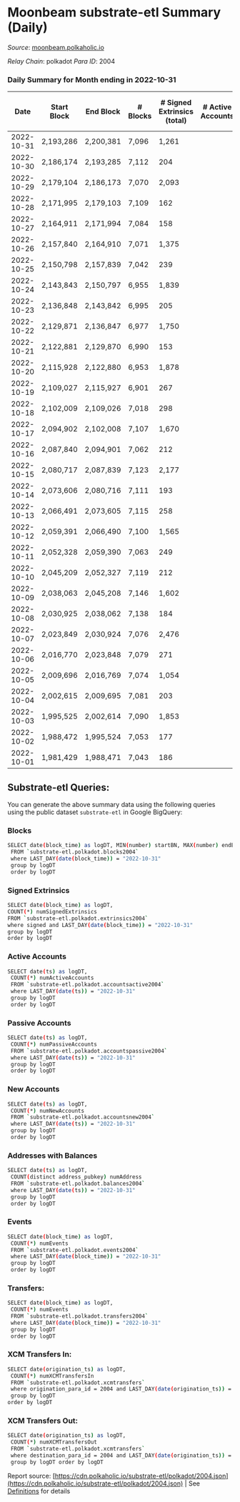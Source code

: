 # Moonbeam substrate-etl Summary (Daily)

_Source_: [moonbeam.polkaholic.io](https://moonbeam.polkaholic.io)

*Relay Chain*: polkadot
*Para ID*: 2004



### Daily Summary for Month ending in 2022-10-31


| Date | Start Block | End Block | # Blocks | # Signed Extrinsics (total) | # Active Accounts | # Passive | # New | # Addresses with Balances | # Events | # Transfers | # XCM Transfers In | # XCM Transfers Out | Issues | 
| ---- | ----------- | --------- | -------- | --------------------------- | ----------------- | --------- | ----- | ------------------------- | -------- | ----------- | ------------------ | ------------------- | ------ |
| 2022-10-31 | 2,193,286 | 2,200,381 | 7,096 | 1,261 |  |  |  | 890,652 | 720,899 | 16,584 ($5,688,016.23) | 128 ($405,796.23) | 104 ($1,619,042.84) |  |
| 2022-10-30 | 2,186,174 | 2,193,285 | 7,112 | 204 |  |  |  |  | 806,777 | 20,682 ($7,442,656.89) | 133 ($1,205,777.02) | 96 ($525,117.12) |  |
| 2022-10-29 | 2,179,104 | 2,186,173 | 7,070 | 2,093 |  |  |  | 862,204 | 868,588 | 30,037 ($3,845,594.41) | 180 ($685,303.31) | 134 ($712,238.82) |  |
| 2022-10-28 | 2,171,995 | 2,179,103 | 7,109 | 162 |  |  |  | 845,096 | 650,207 | 20,097 ($7,948,825.10) | 180 ($2,260,630.87) | 119 ($550,962.87) |  |
| 2022-10-27 | 2,164,911 | 2,171,994 | 7,084 | 158 |  |  |  | 832,164 | 590,168 | 12,859 ($4,587,895.25) | 119 ($703,790.81) | 96 ($243,180.27) |  |
| 2022-10-26 | 2,157,840 | 2,164,910 | 7,071 | 1,375 |  |  |  | 814,326 | 676,395 | 20,544 ($10,202,832.21) | 180 ($2,043,341.83) | 137 ($568,771.53) |  |
| 2022-10-25 | 2,150,798 | 2,157,839 | 7,042 | 239 |  |  |  |  | 725,758 | 17,850 ($6,730,441.12) | 180 ($402,900.86) | 149 ($515,936.68) |  |
| 2022-10-24 | 2,143,843 | 2,150,797 | 6,955 | 1,839 |  |  |  |  | 910,706 | 29,777 ($4,158,802.42) | 124 ($243,531.43) | 118 ($348,655.53) |  |
| 2022-10-23 | 2,136,848 | 2,143,842 | 6,995 | 205 |  |  |  |  | 732,436 | 17,948 ($10,030,790.23) | 112 ($180,815.27) | 102 ($897,929.12) |  |
| 2022-10-22 | 2,129,871 | 2,136,847 | 6,977 | 1,750 |  |  |  |  | 735,443 | 16,074 ($6,531,468.86) | 117 ($271,725.60) | 92 ($263,858.00) |  |
| 2022-10-21 | 2,122,881 | 2,129,870 | 6,990 | 153 |  |  |  |  | 799,366 | 17,235 ($6,010,889.36) | 209 ($306,497.74) | 170 ($394,080.07) |  |
| 2022-10-20 | 2,115,928 | 2,122,880 | 6,953 | 1,878 |  |  |  |  | 1,082,922 | 24,923 ($7,118,986.65) | 192 ($268,973.89) | 155 ($260,508.06) |  |
| 2022-10-19 | 2,109,027 | 2,115,927 | 6,901 | 267 |  |  |  |  | 1,623,885 | 44,249 ($10,286,500.63) | 153 ($240,461.19) | 123 ($403,088.70) |  |
| 2022-10-18 | 2,102,009 | 2,109,026 | 7,018 | 298 |  |  |  | 483,843 | 1,505,313 | 70,473 ($14,651,327.02) | 176 ($448,637.62) | 125 ($270,782.93) |  |
| 2022-10-17 | 2,094,902 | 2,102,008 | 7,107 | 1,670 |  |  |  |  | 582,443 | 13,587 ($7,286,666.13) | 200 ($138,436.97) | 141 ($285,337.17) |  |
| 2022-10-16 | 2,087,840 | 2,094,901 | 7,062 | 212 |  |  |  | 308,721 | 736,726 | 16,530 ($13,383,193.32) | 161 ($351,264.80) | 138 ($436,889.95) |  |
| 2022-10-15 | 2,080,717 | 2,087,839 | 7,123 | 2,177 |  |  |  | 308,450 | 555,693 | 13,853 ($5,802,456.73) | 143 ($264,688.16) | 126 ($327,357.03) |  |
| 2022-10-14 | 2,073,606 | 2,080,716 | 7,111 | 193 |  |  |  | 306,197 | 518,070 | 10,846 ($8,422,280.16) | 211 ($354,071.26) | 197 ($617,290.75) |  |
| 2022-10-13 | 2,066,491 | 2,073,605 | 7,115 | 258 |  |  |  | 305,994 | 681,944 | 13,852 ($12,597,168.21) | 202 ($844,321.89) | 209 ($428,944.55) |  |
| 2022-10-12 | 2,059,391 | 2,066,490 | 7,100 | 1,565 |  |  |  | 305,651 | 573,050 | 12,312 ($15,462,431.57) | 181 ($1,146,117.82) | 187 ($676,168.31) |  |
| 2022-10-11 | 2,052,328 | 2,059,390 | 7,063 | 249 |  |  |  |  | 623,523 | 12,472 ($22,037,718.19) | 182 ($332,950.02) | 341 ($210,822.67) |  |
| 2022-10-10 | 2,045,209 | 2,052,327 | 7,119 | 212 |  |  |  |  | 627,399 | 11,644 ($6,066,819.33) | 178 ($131,970.51) | 422 ($215,451.18) |  |
| 2022-10-09 | 2,038,063 | 2,045,208 | 7,146 | 1,602 |  |  |  | 304,800 | 490,569 | 11,402 ($3,622,518.57) | 124 ($278,141.89) | 97 ($245,265.34) |  |
| 2022-10-08 | 2,030,925 | 2,038,062 | 7,138 | 184 |  |  |  | 304,469 | 498,701 | 9,314 ($2,323,707.47) | 117 ($1,004,364.10) | 110 ($421,896.89) |  |
| 2022-10-07 | 2,023,849 | 2,030,924 | 7,076 | 2,476 |  |  |  | 304,208 | 548,671 | 10,967 ($3,444,138.36) | 123 ($256,352.12) | 104 ($520,908.98) |  |
| 2022-10-06 | 2,016,770 | 2,023,848 | 7,079 | 271 |  |  |  | 303,858 | 613,545 | 13,173 ($15,249,624.09) | 233 ($352,189.56) | 185 ($738,640.37) |  |
| 2022-10-05 | 2,009,696 | 2,016,769 | 7,074 | 1,054 |  |  |  | 303,340 | 491,966 | 10,494 ($3,392,657.24) | 144 ($429,513.31) | 150 ($235,966.31) |  |
| 2022-10-04 | 2,002,615 | 2,009,695 | 7,081 | 203 |  |  |  | 303,063 | 532,311 | 9,825 ($3,437,937.34) | 142 ($360,949.28) | 150 ($259,577.00) |  |
| 2022-10-03 | 1,995,525 | 2,002,614 | 7,090 | 1,853 |  |  |  |  | 551,756 | 11,808 ($2,798,182.20) | 154 ($75,091.30) | 131 ($129,887.03) |  |
| 2022-10-02 | 1,988,472 | 1,995,524 | 7,053 | 177 |  |  |  |  | 517,640 | 11,268 ($3,535,942.86) | 153 ($534,652.30) | 96 ($450,940.05) |  |
| 2022-10-01 | 1,981,429 | 1,988,471 | 7,043 | 186 |  |  |  |  | 549,597 | 12,709 ($3,149,835.17) | 133 ($297,619.01) | 112 ($216,047.20) |  |

## Substrate-etl Queries:
You can generate the above summary data using the following queries using the public dataset `substrate-etl` in Google BigQuery:

### Blocks
```bash
SELECT date(block_time) as logDT, MIN(number) startBN, MAX(number) endBN, COUNT(*) numBlocks 
 FROM `substrate-etl.polkadot.blocks2004`  
 where LAST_DAY(date(block_time)) = "2022-10-31" 
 group by logDT 
 order by logDT
```

### Signed Extrinsics
```bash
SELECT date(block_time) as logDT, 
COUNT(*) numSignedExtrinsics 
FROM `substrate-etl.polkadot.extrinsics2004`  
where signed and LAST_DAY(date(block_time)) = "2022-10-31" 
group by logDT 
order by logDT
```

### Active Accounts
```bash
SELECT date(ts) as logDT, 
 COUNT(*) numActiveAccounts 
 FROM `substrate-etl.polkadot.accountsactive2004` 
 where LAST_DAY(date(ts)) = "2022-10-31" 
 group by logDT 
 order by logDT
```

### Passive Accounts
```bash
SELECT date(ts) as logDT, 
 COUNT(*) numPassiveAccounts 
 FROM `substrate-etl.polkadot.accountspassive2004` 
 where LAST_DAY(date(ts)) = "2022-10-31" 
 group by logDT 
 order by logDT
```

### New Accounts
```bash
SELECT date(ts) as logDT, 
 COUNT(*) numNewAccounts 
 FROM `substrate-etl.polkadot.accountsnew2004` 
 where LAST_DAY(date(ts)) = "2022-10-31" 
 group by logDT
 order by logDT
```

### Addresses with Balances
```bash
SELECT date(ts) as logDT,
 COUNT(distinct address_pubkey) numAddress 
 FROM `substrate-etl.polkadot.balances2004` 
 where LAST_DAY(date(ts)) = "2022-10-31" 
 group by logDT 
 order by logDT
```

### Events
```bash
SELECT date(block_time) as logDT, 
 COUNT(*) numEvents 
 FROM `substrate-etl.polkadot.events2004` 
 where LAST_DAY(date(block_time)) = "2022-10-31" 
 group by logDT 
 order by logDT
```

### Transfers:
```bash
SELECT date(block_time) as logDT, 
 COUNT(*) numEvents 
 FROM `substrate-etl.polkadot.transfers2004` 
 where LAST_DAY(date(block_time)) = "2022-10-31" 
 group by logDT 
 order by logDT
```

### XCM Transfers In:
```bash
SELECT date(origination_ts) as logDT, 
 COUNT(*) numXCMTransfersIn 
 FROM `substrate-etl.polkadot.xcmtransfers` 
 where origination_para_id = 2004 and LAST_DAY(date(origination_ts)) = "2022-10-31" 
 group by logDT 
order by logDT
```

### XCM Transfers Out:
```bash
SELECT date(origination_ts) as logDT, 
 COUNT(*) numXCMTransfersOut 
 FROM `substrate-etl.polkadot.xcmtransfers` 
 where destination_para_id = 2004 and LAST_DAY(date(origination_ts)) = "2022-10-31" 
 group by logDT order by logDT
```


Report source: [https://cdn.polkaholic.io/substrate-etl/polkadot/2004.json](https://cdn.polkaholic.io/substrate-etl/polkadot/2004.json) | See [Definitions](/DEFINITIONS.md) for details
